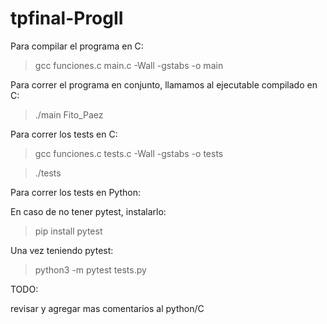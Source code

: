# tpfinal-ProgII
Para compilar el programa en C:
> gcc funciones.c main.c -Wall -gstabs -o main

Para correr el programa en conjunto, llamamos al ejecutable compilado en C:
> ./main Fito_Paez

Para correr los tests en C:

> gcc funciones.c tests.c -Wall -gstabs -o tests

> ./tests

Para correr los tests en Python:

En caso de no tener pytest, instalarlo:
> pip install pytest

Una vez teniendo pytest:
> python3 -m pytest tests.py

TODO:

revisar y agregar mas comentarios al python/C